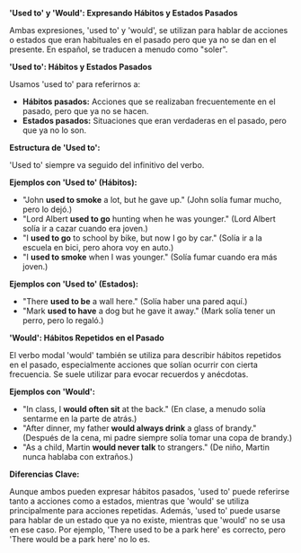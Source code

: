 

**'Used to' y 'Would': Expresando Hábitos y Estados Pasados**

Ambas expresiones, 'used to' y 'would', se utilizan para hablar de acciones o estados que eran habituales en el pasado pero que ya no se dan en el presente. En español, se traducen a menudo como "soler".

**'Used to': Hábitos y Estados Pasados**

Usamos 'used to' para referirnos a:

*   **Hábitos pasados:** Acciones que se realizaban frecuentemente en el pasado, pero que ya no se hacen.
*   **Estados pasados:**  Situaciones que eran verdaderas en el pasado, pero que ya no lo son.

**Estructura de 'Used to':**

'Used to' siempre va seguido del infinitivo del verbo.

**Ejemplos con 'Used to' (Hábitos):**

*   "John **used to smoke** a lot, but he gave up." (John solía fumar mucho, pero lo dejó.)
*   "Lord Albert **used to go** hunting when he was younger." (Lord Albert solía ir a cazar cuando era joven.)
*   "I **used to go** to school by bike, but now I go by car." (Solía ir a la escuela en bici, pero ahora voy en auto.)
*   "I **used to smoke** when I was younger." (Solía fumar cuando era más joven.)

**Ejemplos con 'Used to' (Estados):**

*   "There **used to be** a wall here." (Solía haber una pared aquí.)
*   "Mark **used to have** a dog but he gave it away." (Mark solía tener un perro, pero lo regaló.)

**'Would': Hábitos Repetidos en el Pasado**

El verbo modal 'would' también se utiliza para describir hábitos repetidos en el pasado, especialmente acciones que solían ocurrir con cierta frecuencia. Se suele utilizar para evocar recuerdos y anécdotas.

**Ejemplos con 'Would':**

*   "In class, I **would often sit** at the back." (En clase, a menudo solía sentarme en la parte de atrás.)
*   "After dinner, my father **would always drink** a glass of brandy." (Después de la cena, mi padre siempre solía tomar una copa de brandy.)
*   "As a child, Martin **would never talk** to strangers." (De niño, Martin nunca hablaba con extraños.)

**Diferencias Clave:**

Aunque ambos pueden expresar hábitos pasados, 'used to' puede referirse tanto a acciones como a estados, mientras que 'would' se utiliza principalmente para acciones repetidas.  Además, 'used to' puede usarse para hablar de un estado que ya no existe, mientras que 'would' no se usa en ese caso. Por ejemplo, 'There used to be a park here' es correcto, pero 'There would be a park here' no lo es.
